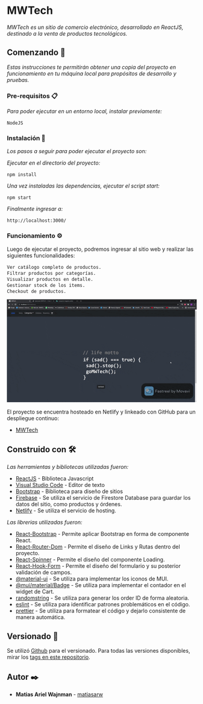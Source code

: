 # MWTech

_MWTech es un sitio de comercio electrónico, desarrollado en ReactJS, destinado a la venta de productos tecnológicos._

## Comenzando 🚀

_Estas instrucciones te permitirán obtener una copia del proyecto en funcionamiento en tu máquina local para propósitos de desarrollo y pruebas._

### Pre-requisitos 📋

_Para poder ejecutar en un entorno local, instalar previamente:_

```
NodeJS
```

### Instalación 🔧

_Los pasos a seguir para poder ejecutar el proyecto son:_

_Ejecutar en el directorio del proyecto:_

```
npm install
```

_Una vez instaladas las dependencias, ejecutar el script start:_

```
npm start
```

_Finalmente ingresar a:_

```
http://localhost:3000/
```

### Funcionamiento ⚙️

Luego de ejecutar el proyecto, podremos ingresar al sitio web y realizar las siguientes funcionalidades:

```
Ver catálogo completo de productos.
Filtrar productos por categorías.
Visualizar productos en detalle.
Gestionar stock de los items.
Checkout de productos.
```

![Gif Funcionamiento](https://github.com/matiasarw/ecommerce-react/blob/entregas_react/gif-funcionamiento.gif)

El proyecto se encuentra hosteado en Netlify y linkeado con GitHub para un despliegue continuo:
- [MWTech](www.mwtech.com.ar)

## Construido con 🛠️

_Las herramientas y bibliotecas utilizadas fueron:_

- [ReactJS](https://es.reactjs.org/) - Biblioteca Javascript
- [Visual Studio Code](https://code.visualstudio.com/) - Editor de texto
- [Bootstrap](https://getbootstrap.com/) - Biblioteca para diseño de sitios
- [Firebase](https://firebase.google.com/) - Se utiliza el servicio de Firestore Database para guardar los datos del sitio, como productos y órdenes.
- [Netlify](https://www.netlify.com/) - Se utiliza el servicio de hosting.

_Las librerias utilizadas fueron:_

- [React-Bootstrap](https://react-bootstrap.github.io) - Permite aplicar Bootstrap en forma de componente React.
- [React-Router-Dom](https://v5.reactrouter.com) - Permite el diseño de Links y Rutas dentro del proyecto.
- [React-Spinner](https://www.npmjs.com/package/react-spinners) - Permite el diseño del componente Loading.
- [React-Hook-Form](https://react-hook-form.com/) - Permite el diseño del formulario y su posterior validación de campos.
- [@material-ui](https://mui.com/es/components/material-icons/) - Se utiliza para implementar los iconos de MUI.
- [@mui/material/Badge](https://mui.com/components/badges/) - Se utiliza para implementar el contador en el widget de Cart.
- [randomstring](https://www.npmjs.com/package/randomstring) - Se utiliza para generar los order ID de forma aleatoria.
- [eslint](https://eslint.org/) - Se utiliza para identificar patrones problemáticos en el código.
- [prettier](https://prettier.io) - Se utiliza para formatear el código y dejarlo consistente de manera automática.

## Versionado 📌

Se utilizó [Github](https://github.com/) para el versionado. Para todas las versiones disponibles, mirar los [tags en este repositorio](https://github.com/matiasarw/ecommerce-react/commits/master).

## Autor ✒️

- **Matias Ariel Wajnman** - [matiasarw](https://github.com/matiasarw)
